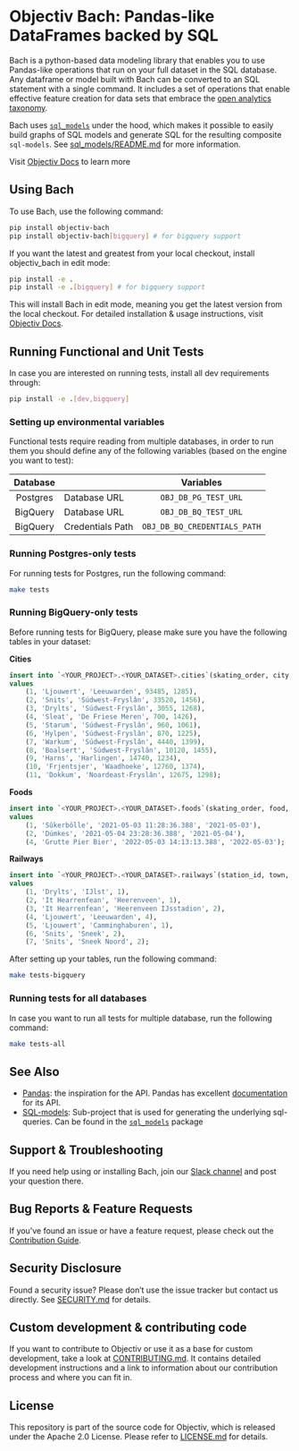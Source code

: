 # Objectiv Bach: Pandas-like DataFrames backed by SQL

Bach is a python-based data modeling library that enables you to use Pandas-like operations that run on your full dataset in the SQL database. Any dataframe or model built with Bach can be converted to an SQL statement with a single command. It includes a set of operations that enable effective feature creation for data sets that embrace the [open analytics taxonomy](https://objectiv.io/docs/taxonomy/).

Bach uses [`sql_models`](./sql_models/) under the hood, which makes it possible to easily build graphs of SQL models and generate SQL for the resulting composite `sql-models`. See [sql_models/README.md](./sql_models/README.md) for more information.

Visit [Objectiv Docs](https://objectiv.io/docs/modeling/bach/) to learn more

## Using Bach
To use Bach, use the following command:
```bash
pip install objectiv-bach
pip install objectiv-bach[bigquery] # for bigquery support
```

If you want the latest and greatest from your local checkout, install objectiv_bach in edit mode:
```bash
pip install -e .
pip install -e .[bigquery] # for bigquery support
```

This will install Bach in edit mode, meaning you get the latest version from the local checkout.
For detailed installation & usage instructions, visit [Objectiv Docs](https://www.objectiv.io/docs).


## Running Functional and Unit Tests
In case you are interested on running tests, install all dev requirements through:
```bash
pip install -e .[dev,bigquery]
```

### Setting up environmental variables
Functional tests require reading from multiple databases, in order to run them you should define
any of the following variables (based on the engine you want to test):

|    Database     |                  |           Variables          |
|:---------------:|------------------|:----------------------------:|
|    Postgres     | Database URL     |     `OBJ_DB_PG_TEST_URL`     |
|    BigQuery     | Database URL     |     `OBJ_DB_BQ_TEST_URL`     |
|    BigQuery     | Credentials Path | `OBJ_DB_BQ_CREDENTIALS_PATH` |



### Running Postgres-only tests
For running tests for Postgres, run the following command:
```bash
make tests
```

### Running BigQuery-only tests
Before running tests for BigQuery, please make sure you have the following tables in your dataset:

**Cities**
```sql
insert into `<YOUR_PROJECT>.<YOUR_DATASET>.cities`(skating_order, city, municipality, inhabitants, founding)
values
    (1, 'Ljouwert', 'Leeuwarden', 93485, 1285),
    (2, 'Snits', 'Súdwest-Fryslân', 33520, 1456),
    (3, 'Drylts', 'Súdwest-Fryslân', 3055, 1268),
    (4, 'Sleat', 'De Friese Meren', 700, 1426),
    (5, 'Starum', 'Súdwest-Fryslân', 960, 1061),
    (6, 'Hylpen', 'Súdwest-Fryslân', 870, 1225),
    (7, 'Warkum', 'Súdwest-Fryslân', 4440, 1399),
    (8, 'Boalsert', 'Súdwest-Fryslân', 10120, 1455),
    (9, 'Harns', 'Harlingen', 14740, 1234),
    (10, 'Frjentsjer', 'Waadhoeke', 12760, 1374),
    (11, 'Dokkum', 'Noardeast-Fryslân', 12675, 1298);
```
**Foods**
```sql
insert into `<YOUR_PROJECT>.<YOUR_DATASET>.foods`(skating_order, food, moment, date)
values
    (1, 'Sûkerbôlle', '2021-05-03 11:28:36.388', '2021-05-03'),
    (2, 'Dúmkes', '2021-05-04 23:28:36.388', '2021-05-04'),
    (4, 'Grutte Pier Bier', '2022-05-03 14:13:13.388', '2022-05-03');
```
**Railways**
```sql
insert into `<YOUR_PROJECT>.<YOUR_DATASET>.railways`(station_id, town, station, platforms)
values
    (1, 'Drylts', 'IJlst', 1),
    (2, 'It Hearrenfean', 'Heerenveen', 1),
    (3, 'It Hearrenfean', 'Heerenveen IJsstadion', 2),
    (4, 'Ljouwert', 'Leeuwarden', 4),
    (5, 'Ljouwert', 'Camminghaburen', 1),
    (6, 'Snits', 'Sneek', 2),
    (7, 'Snits', 'Sneek Noord', 2);
```

After setting up your tables, run the following command:
```bash
make tests-bigquery
```

### Running tests for all databases
In case you want to run all tests for multiple database, run the following command:
```bash
make tests-all
```

## See Also
* [Pandas](https://github.com/pandas-dev/pandas): the inspiration for the API.
   Pandas has excellent [documentation](https://pandas.pydata.org/docs/) for its API.
* [SQL-models](./sql_models/): Sub-project that is used for generating the underlying sql-queries. Can be 
  found in the [`sql_models`](./sql_models/) package

## Support & Troubleshooting
If you need help using or installing Bach, join our [Slack channel](https://objectiv.io/join-slack/) and post your question there. 

## Bug Reports & Feature Requests
If you’ve found an issue or have a feature request, please check out the [Contribution Guide](https://objectiv.io/docs/home/the-project/contribute/).

## Security Disclosure
Found a security issue? Please don’t use the issue tracker but contact us directly. See [SECURITY.md](../SECURITY.md) for details.

## Custom development & contributing code
If you want to contribute to Objectiv or use it as a base for custom development, take a look at [CONTRIBUTING.md](CONTRIBUTING.md). It contains detailed development instructions and a link to information about our contribution process and where you can fit in.

## License
This repository is part of the source code for Objectiv, which is released under the Apache 2.0 License. Please refer to [LICENSE.md](../LICENSE.md) for details.
